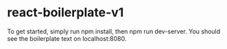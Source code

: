 # react-boilerplate-v1

To get started, simply run npm install, then npm run dev-server. You should see the boilerplate text on localhost:8080.
